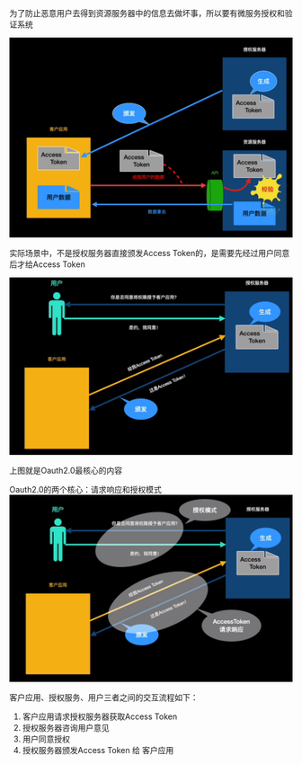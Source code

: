 


为了防止恶意用户去得到资源服务器中的信息去做坏事，所以要有微服务授权和验证系统    



![img.png](img.png)    


实际场景中，不是授权服务器直接颁发Access Token的，是需要先经过用户同意后才给Access Token    

![img_1.png](img_1.png)   

上图就是Oauth2.0最核心的内容   

Oauth2.0的两个核心：请求响应和授权模式   
![img_2.png](img_2.png)    


客户应用、授权服务、用户三者之间的交互流程如下：

1. 客户应用请求授权服务器获取Access Token
2. 授权服务器咨询用户意见
3. 用户同意授权
4. 授权服务器颁发Access Token 给 客户应用 